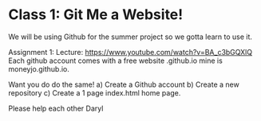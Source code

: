 # Class 1: Git Me a Website!

We will be using Github for the summer project so we gotta learn to use it.

Assignment 1:
Lecture: https://www.youtube.com/watch?v=BA_c3bGQXlQ
Each github account comes with a free website <username>.github.io  mine is moneyjo.github.io.

Want you do do the same!
a) Create a Github account
b) Create a new repository
c) Create a 1 page index.html home page.

Please help each other
Daryl

